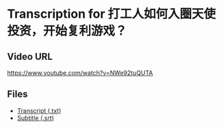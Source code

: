 # Transcription for 打工人如何入圈天使投资，开始复利游戏？
## Video URL
https://www.youtube.com/watch?v=NWe92tuQUTA
 
## Files
- [Transcript (.txt)](./transcript.txt)
- [Subtitle (.srt)](./transcript.srt)
